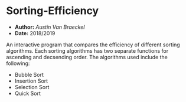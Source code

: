 # Sorting-Efficiency
* __Author:__ *Austin Van Braeckel*
* __Date:__ 2018/2019

An interactive program that compares the efficiency of different sorting algorithms. Each sorting algorithms has two separate functions for ascending and decsending order. The algorithms used include the following: 
* Bubble Sort
* Insertion Sort
* Selection Sort
* Quick Sort
